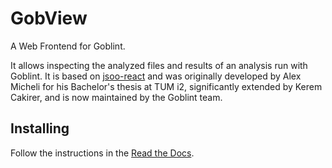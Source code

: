 # GobView

A Web Frontend for Goblint.

It allows inspecting the analyzed files and results of an analysis run with Goblint.
It is based on [jsoo-react](https://github.com/jchavarri/jsoo-react) and was originally developed by Alex Micheli for his Bachelor's thesis at TUM i2, significantly extended by Kerem Cakirer, and is now maintained by the Goblint team.

## Installing

Follow the instructions in the [Read the Docs](https://goblint.readthedocs.io/en/latest/user-guide/inspecting/).
